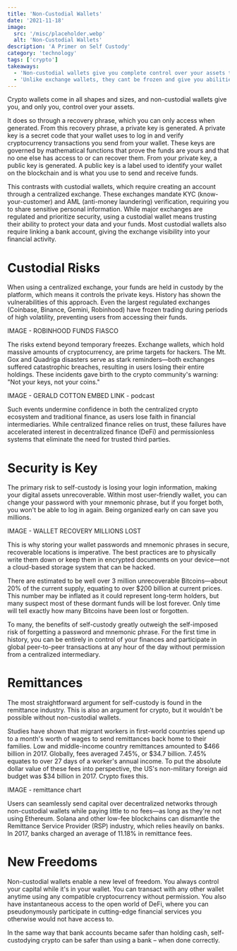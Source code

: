 ```yaml
---
title: 'Non-Custodial Wallets'
date: '2021-11-18'
image:
  src: '/misc/placeholder.webp'
  alt: 'Non-Custodial Wallets'
description: 'A Primer on Self Custody'
category: 'technology'
tags: ['crypto']
takeaways:
  - 'Non-custodial wallets give you complete control over your assets through recovery phrases and private keys that only you can access when handled correctly.'
  - 'Unlike exchange wallets, they cant be frozen and give you abilities on-chain that are only possible with self-custody.'
---
```


Crypto wallets come in all shapes and sizes, and non-custodial wallets give you, and only you, control over your assets.

It does so through a recovery phrase, which you can only access when generated. From this recovery phrase, a private key is generated. A private key is a secret code that your wallet uses to log in and verify cryptocurrency transactions you send from your wallet. These keys are governed by mathematical functions that prove the funds are yours and that no one else has access to or can recover them. From your private key, a public key is generated. A public key is a label used to identify your wallet on the blockchain and is what you use to send and receive funds.

This contrasts with custodial wallets, which require creating an account through a centralized exchange. These exchanges mandate KYC (know-your-customer) and AML (anti-money laundering) verification, requiring you to share sensitive personal information. While major exchanges are regulated and prioritize security, using a custodial wallet means trusting their ability to protect your data and your funds. Most custodial wallets also require linking a bank account, giving the exchange visibility into your financial activity.

# Custodial Risks

When using a centralized exchange, your funds are held in custody by the platform, which means it controls the private keys. History has shown the vulnerabilities of this approach. Even the largest regulated exchanges (Coinbase, Binance, Gemini, Robinhood) have frozen trading during periods of high volatility, preventing users from accessing their funds.

IMAGE - ROBINHOOD FUNDS FIASCO

The risks extend beyond temporary freezes. Exchange wallets, which hold massive amounts of cryptocurrency, are prime targets for hackers. The Mt. Gox and Quadriga disasters serve as stark reminders—both exchanges suffered catastrophic breaches, resulting in users losing their entire holdings. These incidents gave birth to the crypto community's warning: "Not your keys, not your coins."

IMAGE - GERALD COTTON
EMBED LINK - podcast

Such events undermine confidence in both the centralized crypto ecosystem and traditional finance, as users lose faith in financial intermediaries. While centralized finance relies on trust, these failures have accelerated interest in decentralized finance (DeFi) and permissionless systems that eliminate the need for trusted third parties.

# Security is Key

The primary risk to self-custody is losing your login information, making your digital assets unrecoverable. Within most user-friendly wallet, you can change your password with your mnemonic phrase, but if you forget both, you won't be able to log in again. Being organized early on can save you millions.

IMAGE - WALLET RECOVERY MILLIONS LOST

This is why storing your wallet passwords and mnemonic phrases in secure, recoverable locations is imperative. The best practices are to physically write them down or keep them in encrypted documents on your device—not a cloud-based storage system that can be hacked.

There are estimated to be well over 3 million unrecoverable Bitcoins—about 20% of the current supply, equating to over $200 billion at current prices. This number may be inflated as it could represent long-term holders, but many suspect most of these dormant funds will be lost forever. Only time will tell exactly how many Bitcoins have been lost or forgotten.

To many, the benefits of self-custody greatly outweigh the self-imposed risk of forgetting a password and mnemonic phrase. For the first time in history, you can be entirely in control of your finances and participate in global peer-to-peer transactions at any hour of the day without permission from a centralized intermediary.

# Remittances

The most straightforward argument for self-custody is found in the remittance industry. This is also an argument for crypto, but it wouldn't be possible without non-custodial wallets.

Studies have shown that migrant workers in first-world countries spend up to a month's worth of wages to send remittances back home to their families. Low and middle-income country remittances amounted to $466 billion in 2017. Globally, fees averaged 7.45%, or $34.7 billion. 7.45% equates to over 27 days of a worker's annual income. To put the absolute dollar value of these fees into perspective, the US's non-military foreign aid budget was $34 billion in 2017. Crypto fixes this.

IMAGE - remittance chart

Users can seamlessly send capital over decentralized networks through non-custodial wallets while paying little to no fees—as long as they're not using Ethereum. Solana and other low-fee blockchains can dismantle the Remittance Service Provider (RSP) industry, which relies heavily on banks. In 2017, banks charged an average of 11.18% in remittance fees.

# New Freedoms

Non-custodial wallets enable a new level of freedom. You always control your capital while it's in your wallet. You can transact with any other wallet anytime using any compatible cryptocurrency without permission. You also have instantaneous access to the open world of DeFi, where you can pseudonymously participate in cutting-edge financial services you otherwise would not have access to.

In the same way that bank accounts became safer than holding cash, self-custodying crypto can be safer than using a bank – when done correctly.
